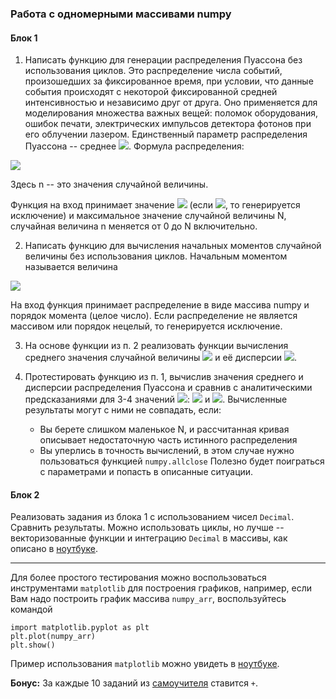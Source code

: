 ### Работа с одномерными массивами numpy

#### Блок 1
1. Написать функцию для генерации распределения Пуассона без использования циклов. Это распределение числа событий, произошедших за фиксированное время, 
при условии, что данные события происходят с некоторой фиксированной средней интенсивностью и независимо друг от друга. Оно применяется для моделирования множества важных вещей:
 поломок оборудования, ошибок печати, электрических импульсов детектора фотонов при его облучении лазером. Единственный параметр распределения Пуассона -- среднее 
<img src="https://render.githubusercontent.com/render/math?math=\lambda\ge 0" >. Формула распределения:

<img src="https://render.githubusercontent.com/render/math?math=P(n) = \frac{\lambda^n}{n!}e^{-\lambda}" >

Здесь n -- это значения случайной величины.

Функция на вход принимает значение <img src="https://render.githubusercontent.com/render/math?math=\lambda\ge 0" > (если <img src="https://render.githubusercontent.com/render/math?math=\lambda< 0" >, то генерируется исключение)
и максимальное значение случайной величины N, случайная величина n меняется от 0 до N включительно.

2. Написать функцию для вычисления начальных моментов случайной величины без использования циклов. Начальным моментом называется величина
<img src="https://render.githubusercontent.com/render/math?math=\langle n^k\rangle=\sum_n n^k P(n)" >

На вход функция принимает распределение в виде массива numpy и порядок момента (целое число). Если распределение не является массивом или порядок нецелый, то генерируется исключение.

3. На основе функции из п. 2 реализовать функции вычисления среднего значения случайной величины <img src="https://render.githubusercontent.com/render/math?math=\langle n\rangle" > и 
её дисперсии <img src="https://render.githubusercontent.com/render/math?math=\langle (n - \langle n\rangle)^2\rangle" >.

4. Протестировать функцию из п. 1, вычислив значения среднего и дисперсии распределения Пуассона и сравнив с аналитическими предсказаниями для 3-4 значений <img src="https://render.githubusercontent.com/render/math?math=\lambda" >: 
<img src="https://render.githubusercontent.com/render/math?math=\langle n\rangle=\lambda" > и <img src="https://render.githubusercontent.com/render/math?math=\langle (n - \langle n\rangle)^2\rangle=\lambda" >.
Вычисленные результаты могут с ними не совпадать, если:
	- Вы берете слишком маленькое N, и рассчитанная кривая описывает недостаточную часть истинного распределения
	- Вы уперлись в точность вычислений, в этом случае нужно пользоваться функцией `numpy.allclose`
Полезно будет поиграться с параметрами и попасть в описанные ситуации.

#### Блок 2

Реализовать задания из блока 1 с использованием чисел `Decimal`. Сравнить результаты. Можно использовать циклы, но лучше -- векторизованные функции и интеграцию `Decimal` в массивы, как описано в [ноутбуке](https://github.com/vongostev/202-Advanced-Python-1/blob/main/Numpy/DecimalFraction.ipynb).

***

Для более простого тестирования можно воспользоваться инструментами `matplotlib` для построения графиков, например, если Вам надо построить график массива `numpy_arr`, воспользуйтесь командой
```
import matplotlib.pyplot as plt
plt.plot(numpy_arr)
plt.show()
```
Пример использования `matplotlib` можно увидеть в [ноутбуке](https://github.com/vongostev/202-Advanced-Python-1/blob/main/Numpy/MatplotlibBasic.ipynb).

**Бонус:** За каждые 10 заданий из [самоучителя](https://github.com/rougier/numpy-100/blob/master/100_Numpy_exercises.ipynb) ставится `+`.